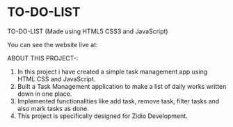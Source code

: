 # TO-DO-LIST

TO-DO-LIST (Made using HTML5 CSS3 and JavaScript)

You can see the website live at: 

ABOUT THIS PROJECT-:

  1. In this project i have created a simple task management app using HTML CSS and JavaScript.
  2. Built a Task Management application to make a list of daily works written down in one place.
  3. Implemented functionalities like add task, remove task, filter tasks and also mark tasks as done.
  4. This project is specifically designed for Zidio Development.
 
